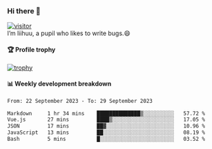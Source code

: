 ### Hi there 👋
[![visitor](https://visitor-badge.glitch.me/badge?page_id=liihuu&right_color=blue)](https://github.com/liihuu)<br>
I’m liihuu, a pupil who likes to write bugs.😄


#### 🏆 Profile trophy
[![trophy](https://github-profile-trophy.vercel.app?username=liihuu&margin-w=16&margin-h=16&rank=-C,-B)](https://github.com/liihuu)


#### 📊 Weekly development breakdown
<!--START_SECTION:waka-->

```txt
From: 22 September 2023 - To: 29 September 2023

Markdown     1 hr 34 mins    ██████████████▒░░░░░░░░░░   57.72 %
Vue.js       27 mins         ████▒░░░░░░░░░░░░░░░░░░░░   17.05 %
JSON         17 mins         ██▓░░░░░░░░░░░░░░░░░░░░░░   10.96 %
JavaScript   13 mins         ██░░░░░░░░░░░░░░░░░░░░░░░   08.19 %
Bash         5 mins          █░░░░░░░░░░░░░░░░░░░░░░░░   03.52 %
```

<!--END_SECTION:waka-->

<!--
**liihuu/liihuu** is a ✨ _special_ ✨ repository because its `README.md` (this file) appears on your GitHub profile.

Here are some ideas to get you started:

- 🔭 I’m currently working on ...
- 🌱 I’m currently learning ...
- 👯 I’m looking to collaborate on ...
- 🤔 I’m looking for help with ...
- 💬 Ask me about ...
- 📫 How to reach me: ...
- 😄 Pronouns: ...
- ⚡ Fun fact: ...
-->
